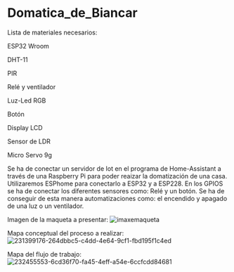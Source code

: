 # Domatica_de_Biancar
Lista de materiales necesarios:

ESP32 Wroom

DHT-11
	
PIR 	

Relé y ventilador

Luz-Led RGB
	
Botón
	
Display LCD

Sensor de LDR

Micro Servo 9g




Se ha de conectar un servidor de Iot en el programa de Home-Assistant a través de una Raspberry Pi para poder reaizar la domatización de una casa.
Utilizaremos ESPhome para conectarlo a ESP32 y a ESP228. En los GPIOS se ha de conectar los diferentes sensores como: Relé y un botón. Se ha de conseguir de esta
manera automatizaciones como: el encendido y apagado de una luz o un ventilador.

Imagen de la maqueta a presentar:
![imaxemaqueta](https://user-images.githubusercontent.com/129267075/233951097-6ec4b2ef-3e38-4368-beca-d6d0a47e8d5c.png)

Mapa conceptual del proceso a realizar:
![231399176-264dbbc5-c4dd-4e64-9cf1-fbd195f1c4ed](https://user-images.githubusercontent.com/129267075/233951381-2a1c467e-4c12-491b-b8e0-ccb0ca1052f2.png)

Mapa del flujo de trabajo:
![232455553-6cd36f70-fa45-4eff-a54e-6ccfcdd84681](https://user-images.githubusercontent.com/129267075/233951861-bc7e0b27-21d0-4e52-a4e6-ebcff3281b6f.png)



